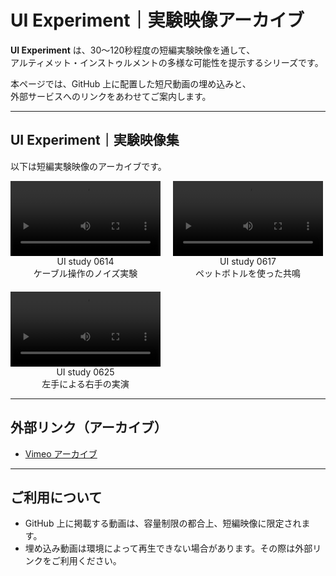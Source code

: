 # UI Experiment｜実験映像アーカイブ

**UI Experiment** は、30〜120秒程度の短編実験映像を通して、  
アルティメット・インストゥルメントの多様な可能性を提示するシリーズです。  

本ページでは、GitHub 上に配置した短尺動画の埋め込みと、  
外部サービスへのリンクをあわせてご案内します。

---

## UI Experiment｜実験映像集

以下は短編実験映像のアーカイブです。  

<div style="display:flex; gap:20px; flex-wrap:wrap;">
  <div style="text-align:center;">
    <video controls width="240">
      <source src="ul_experiment_0614.mp4" type="video/mp4">
    </video>
    <div>UI study 0614 <br> ケーブル操作のノイズ実験</div>
  </div>
  <div style="text-align:center;">
    <video controls width="240">
      <source src="ul_experiment_0617.mp4" type="video/mp4">
    </video>
    <div>UI study 0617 <br> ペットボトルを使った共鳴</div>
  </div>
  <div style="text-align:center;">
    <video controls width="240">
      <source src="ul_experiment_0625.mp4" type="video/mp4">
    </video>
    <div>UI study 0625 <br> 左手による右手の実演</div>
  </div>
</div>

---

## 外部リンク（アーカイブ）

- [Vimeo アーカイブ](https://vimeo.com/xxxxx)  

---

## ご利用について
- GitHub 上に掲載する動画は、容量制限の都合上、短編映像に限定されます。  
- 埋め込み動画は環境によって再生できない場合があります。その際は外部リンクをご利用ください。  
